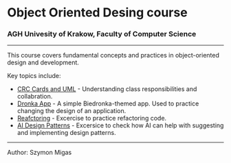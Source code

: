 # Object Oriented Desing course

### AGH Univesity of Krakow, Faculty of Computer Science
---
This course covers fundamental concepts and practices in object-oriented design and development.

 Key topics include:
- [CRC Cards and UML](https://github.com/smigass/object-oriented-design/tree/main/crc-uml) - Understanding class responsibilities and collabration.
- [Dronka App](https://github.com/smigass/object-oriented-design/tree/main/dronka) - A simple Biedronka-themed app. Used to practice changing the design of an application.
- [Reafctoring](https://github.com/smigass/object-oriented-design/tree/main/refactoring) - Excercise to practice refactoring code.
- [AI Design Patterns](https://github.com/smigass/object-oriented-design/tree/main/ai-design-patterns) - Excersice to check how AI can help with suggesting and implementing design patterns.

---
Author: Szymon Migas